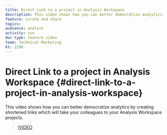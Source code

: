 ```yaml
---
title: Direct Link to a project in Analysis Workspace
description: This video shows how you can better democratize analytics by creating shortened links which will take your colleagues to your Analysis Workspace projects.
feature: curate and share
topics: 
audience: analyst
activity: use
doc-type: feature video
team: Technical Marketing
kt: 2296
---
```


# Direct Link to a project in Analysis Workspace {#direct-link-to-a-project-in-analysis-workspace}

This video shows how you can better democratize analytics by creating shortened links which will take your colleagues to your Analysis Workspace projects.

>[!VIDEO](https://video.tv.adobe.com/v/24710/?quality=12)
